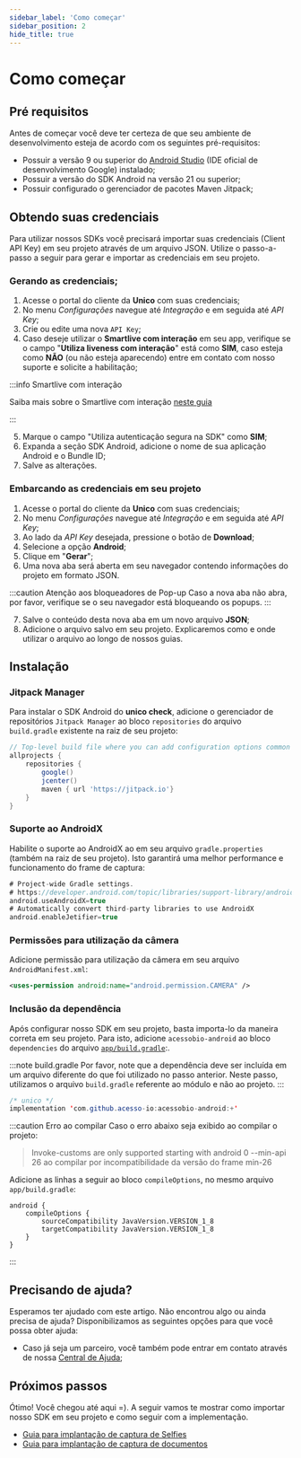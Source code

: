 ```yaml
---
sidebar_label: 'Como começar'
sidebar_position: 2
hide_title: true
---
```


# Como começar

## Pré requisitos

Antes de começar você deve ter certeza de que seu ambiente de desenvolvimento esteja de acordo com os seguintes pré-requisitos:

- Possuir a versão 9 ou superior do [Android Studio](https://developer.android.com/sdk?hl=pt-br) (IDE oficial de desenvolvimento Google) instalado;
- Possuir a versão do SDK Android na versão 21 ou superior;
- Possuir configurado o gerenciador de pacotes Maven Jitpack;

## Obtendo suas credenciais

Para utilizar nossos SDKs você precisará importar suas credenciais (Client API Key) em seu projeto através de um arquivo JSON. Utilize o passo-a-passo a seguir para gerar e importar as credenciais em seu projeto.

### Gerando as credenciais;

1. Acesse o portal do cliente da **Unico** com suas credenciais;
2. No menu *Configurações* navegue até *Integração* e em seguida até *API Key*;
3. Crie ou edite uma nova `API Key`;
4. Caso deseje utilizar o **Smartlive com interação** em seu app, verifique se o campo "**Utiliza liveness com interação**" está como **SIM**, caso esteja como **NÃO** (ou não esteja aparecendo) entre em contato com nosso suporte e solicite a habilitação;

:::info Smartlive com interação

Saiba mais sobre o Smartlive com interação [neste guia](#)

:::

5. Marque o campo "Utiliza autenticação segura na SDK" como **SIM**;
6. Expanda a seção SDK Android, adicione o nome de sua aplicação Android e o Bundle ID;
7. Salve as alterações.

### Embarcando as credenciais em seu projeto

1. Acesse o portal do cliente da **Unico** com suas credenciais;
2. No menu *Configurações* navegue até *Integração* e em seguida até *API Key*;
3. Ao lado da *API Key* desejada, pressione o botão de **Download**;
4. Selecione a opção **Android**;
5. Clique em "**Gerar**";
6. Uma nova aba será aberta em seu navegador contendo informações do projeto em formato JSON.

:::caution Atenção aos bloqueadores de Pop-up
Caso a nova aba não abra, por favor, verifique se o seu navegador está bloqueando os popups.
:::

7. Salve o conteúdo desta nova aba em um novo arquivo **JSON**;
8. Adicione o arquivo salvo em seu projeto. Explicaremos como e onde utilizar o arquivo ao longo de nossos guias.


## Instalação

### Jitpack Manager

Para instalar o SDK Android do **unico check**, adicione o gerenciador de repositórios `Jitpack Manager` ao bloco `repositories` do arquivo `build.gradle` existente na raiz de seu projeto:

```gradle title="build.gradle"
// Top-level build file where you can add configuration options common to all sub-projects/modules.
allprojects {
    repositories {
        google()
        jcenter()
        maven { url 'https://jitpack.io'}
    }
}
```

### Suporte ao AndroidX

Habilite o suporte ao AndroidX ao em seu arquivo `gradle.properties` (também na raiz de seu projeto). Isto garantirá uma melhor performance e funcionamento do frame de captura:

```gradle title="gradle.properties"
# Project-wide Gradle settings.
# https://developer.android.com/topic/libraries/support-library/androidx-rn
android.useAndroidX=true
# Automatically convert third-party libraries to use AndroidX
android.enableJetifier=true
```

### Permissões para utilização da câmera

Adicione permissão para utilização da câmera em seu arquivo `AndroidManifest.xml`:

```xml title="AndroidManifest.xml"
<uses-permission android:name="android.permission.CAMERA" />
```

### Inclusão da dependência

Após configurar nosso SDK em seu projeto, basta importa-lo da maneira correta em seu projeto. Para isto, adicione `acessobio-android` ao bloco `dependencies` do arquivo [`app/build.gradle`](https://developer.android.com/studio/build/dependencies):.

:::note build.gradle 
Por favor, note que a dependência deve ser incluída em um arquivo diferente do que foi utilizado no passo anterior. Neste passo, utilizamos o arquivo `build.gradle` referente ao módulo e não ao projeto.
:::

```java title="app/build.gradle"
/* unico */
implementation 'com.github.acesso-io:acessobio-android:+'
```

:::caution Erro ao compilar
Caso o erro abaixo seja exibido ao compilar o projeto:

> Invoke-customs are only supported starting with android 0 --min-api 26 ao compilar por incompatibilidade da versão do frame min-26

Adicione as linhas a seguir ao bloco `compileOptions`, no mesmo arquivo `app/build.gradle`:

```
android {
    compileOptions {
        sourceCompatibility JavaVersion.VERSION_1_8
        targetCompatibility JavaVersion.VERSION_1_8
    }
}
```
::: 

## Precisando de ajuda?

Esperamos ter ajudado com este artigo. Não encontrou algo ou ainda precisa de ajuda? Disponibilizamos as seguintes opções para que você possa obter ajuda:

- Caso já seja um parceiro, você também pode entrar em contato através de nossa [Central de Ajuda](https://ajuda.unico.io/hc/pt-br/categories/360002344171);

## Próximos passos

Ótimo! Você chegou até aqui =). A seguir vamos te mostrar como importar nosso SDK em seu projeto e como seguir com a implementação.

- [Guia para implantação de captura de Selfies](fluxos/captura-selfies)
- [Guia para implantação de captura de documentos](fluxos/captura-documentos)
<!-- - [API Reference do SDK](API) -->

